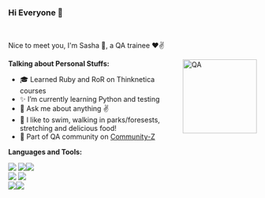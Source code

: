 ### Hi Everyone 👋 

<br />

Nice to meet you, I'm Sasha 🙌, a QA trainee ❤✌

<img align="right" alt="QA" width="150" height="150" src="https://user-images.githubusercontent.com/79960498/130511126-cde1c79c-9b56-4bc8-a1e7-ee79938e7d3f.png" />


**Talking about Personal Stuffs:**

- 🎓 Learned Ruby and RoR on Thinknetica courses
- ✨ I’m currently learning Python and testing
- 💬 Ask me about anything ✌
- 🌱 I like to swim, walking in parks/foresests, stretching and delicious food!
- 👯 Part of QA community on [Community-Z](https://community-z.com/)


**Languages and Tools:**

<img src="https://img.shields.io/badge/HTML-239120?style=for-the-badge&logo=html5&logoColor=white"/> <img src="https://img.shields.io/badge/CSS-239120?&style=for-the-badge&logo=css3&logoColor=white"/><img src="https://img.shields.io/badge/Bootstrap-563D7C?style=for-the-badge&logo=bootstrap&logoColor=white"/><br>
<img src="https://img.shields.io/badge/Ruby-CC342D?style=for-the-badge&logo=ruby&logoColor=white"/> <img src="https://img.shields.io/badge/Ruby_on_Rails-CC0000?style=for-the-badge&logo=ruby-on-rails&logoColor=white"/><br>
<img src="https://img.shields.io/badge/SQLite-07405E?style=for-the-badge&logo=sqlite&logoColor=white"/><img src="https://img.shields.io/badge/Python-3776AB?style=for-the-badge&logo=python&logoColor=white"/><br>


